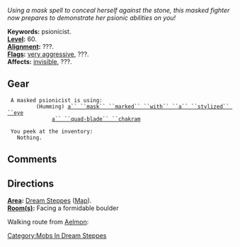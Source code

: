 *Using a mask spell to conceal herself against the stone, this masked
fighter now prepares to demonstrate her psionic abilities on you!*

**Keywords:** psionicist.  
**[Level](Level.md "wikilink"):** 60.  
**[Alignment](Alignment.md "wikilink"):** ???.  
**[Flags](:Category:_Mob_Types.md "wikilink"):** [very
aggressive](Aggressive_Mobs.md "wikilink"), ???.  
**Affects:** [invisible](invis.md "wikilink"), ???.  

## Gear

` A masked psionicist is using:`  
`   `<worn on head>`      (Humming) `[`a`` ``mask`` ``marked`` ``with`` ``a`` ``stylized`` ``eye`](Mask_Marked_With_A_Stylized_Eye.md "wikilink")  
`   `<wielded>`           `[`a`` ``quad-blade`` ``chakram`](Quad-Blade_Chakram.md "wikilink")

` You peek at the inventory:`  
`   Nothing.`

## Comments

## Directions

**[Area](:Category:_Areas.md "wikilink"):** [Dream
Steppes](:Category:_Dream_Steppes.md "wikilink")
([Map](Dream_Steppes_Map.md "wikilink")).  
**[Room(s)](:Category:_Rooms.md "wikilink"):** Facing a formidable
boulder

Walking route from [Aelmon](Aelmon "wikilink"):

[Category:Mobs In Dream
Steppes](Category:Mobs_In_Dream_Steppes "wikilink")
